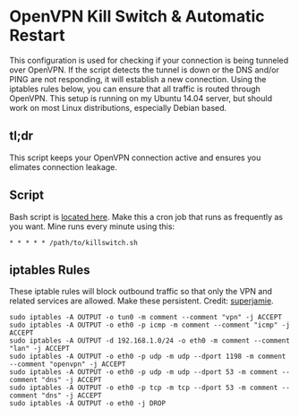 # OpenVPN Kill Switch & Automatic Restart
This configuration is used for checking if your connection is being tunneled over OpenVPN. If the script detects the tunnel is down or the DNS and/or PING are not responding, it will establish a new connection. Using the iptables rules below, you can ensure that all traffic is routed through OpenVPN.
This setup is running on my Ubuntu 14.04 server, but should work on most Linux distributions, especially Debian based.
## tl;dr
This script keeps your OpenVPN connection active and ensures you elimates connection leakage.
## Script
Bash script is [located here](https://github.com/CoreyMcCown13/Shell-Scripts/blob/master/OpenVPN-KillSwitch/killswitch.sh).
Make this a cron job that runs as frequently as you want. Mine runs every minute using this:
```
* * * * * /path/to/killswitch.sh
```
## iptables Rules
These iptable rules will block outbound traffic so that only the VPN and related services are allowed. Make these persistent.
Credit: [superjamie](https://gist.github.com/superjamie/ac55b6d2c080582a3e64).
```
sudo iptables -A OUTPUT -o tun0 -m comment --comment "vpn" -j ACCEPT
sudo iptables -A OUTPUT -o eth0 -p icmp -m comment --comment "icmp" -j ACCEPT
sudo iptables -A OUTPUT -d 192.168.1.0/24 -o eth0 -m comment --comment "lan" -j ACCEPT
sudo iptables -A OUTPUT -o eth0 -p udp -m udp --dport 1198 -m comment --comment "openvpn" -j ACCEPT
sudo iptables -A OUTPUT -o eth0 -p udp -m udp --dport 53 -m comment --comment "dns" -j ACCEPT
sudo iptables -A OUTPUT -o eth0 -p tcp -m tcp --dport 53 -m comment --comment "dns" -j ACCEPT
sudo iptables -A OUTPUT -o eth0 -j DROP
```
